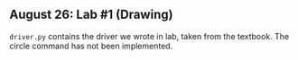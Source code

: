 ## August 26: Lab #1 (Drawing)
`driver.py` contains the driver we wrote in lab, taken from the textbook. The circle command has not been implemented.
